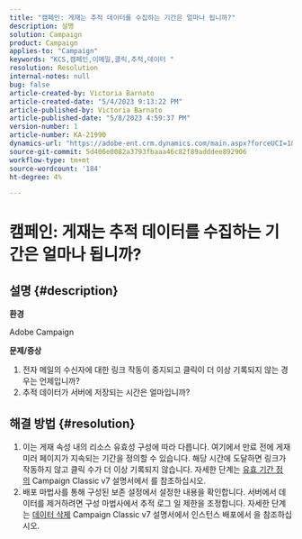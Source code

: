 ```yaml
---
title: "캠페인: 게재는 추적 데이터를 수집하는 기간은 얼마나 됩니까?"
description: 설명
solution: Campaign
product: Campaign
applies-to: "Campaign"
keywords: "KCS,캠페인,이메일,클릭,추적,데이터 "
resolution: Resolution
internal-notes: null
bug: false
article-created-by: Victoria Barnato
article-created-date: "5/4/2023 9:13:22 PM"
article-published-by: Victoria Barnato
article-published-date: "5/8/2023 4:59:37 PM"
version-number: 1
article-number: KA-21990
dynamics-url: "https://adobe-ent.crm.dynamics.com/main.aspx?forceUCI=1&pagetype=entityrecord&etn=knowledgearticle&id=4f5ec47a-c0ea-ed11-a7c6-6045bd0065f9"
source-git-commit: 5d406e0082a3793fbaaa46c82f89adddee892906
workflow-type: tm+mt
source-wordcount: '184'
ht-degree: 4%

---
```


# 캠페인: 게재는 추적 데이터를 수집하는 기간은 얼마나 됩니까?

## 설명 {#description}


<b>환경</b>

Adobe Campaign

<b>문제/증상</b>

1. 전자 메일의 수신자에 대한 링크 작동이 중지되고 클릭이 더 이상 기록되지 않는 경우는 언제입니까?
2. 추적 데이터가 서버에 저장되는 시간은 얼마입니까?



## 해결 방법 {#resolution}


1. 이는 게재 속성 내의 리소스 유효성 구성에 따라 다릅니다. 여기에서 만료 전에 게재 미러 페이지가 지속되는 기간을 정의할 수 있습니다. 해당 시간에 도달하면 링크가 작동하지 않고 클릭 수가 더 이상 기록되지 않습니다. 자세한 단계는 [유효 기간 정의](https://experienceleague.adobe.com/docs/campaign-classic/using/sending-messages/key-steps-when-creating-a-delivery/steps-sending-the-delivery.html?lang=en#defining-validity-period) Campaign Classic v7 설명서에서 를 참조하십시오.
2. 배포 마법사를 통해 구성된 보존 설정에서 설정한 내용을 확인합니다. 서버에서 데이터를 제거하려면 구성 마법사에서 추적 로그 일 제한을 조정합니다. 자세한 단계는 [데이터 삭제](https://experienceleague.adobe.com/docs/campaign-classic/using/installing-campaign-classic/initial-configuration/deploying-an-instance.html?lang=en#purging-data) Campaign Classic v7 설명서에서 인스턴스 배포에서 을 참조하십시오.

